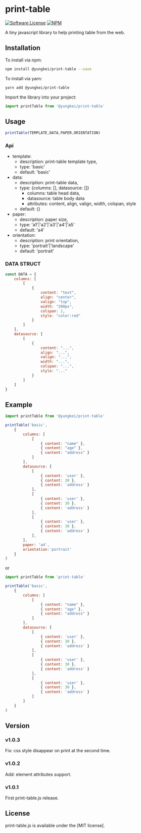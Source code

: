 # print-table
[![Software License](https://img.shields.io/npm/l/@yungkei/print-table)](LICENSE)
[![NPM](https://img.shields.io/npm/v/@yungkei/print-table)](https://www.npmjs.com/package/@yungkei/print-table)

A tiny javascript library to help printing table from the web.

## Installation

To install via npm:

```bash
npm install @yungkei/print-table --save
```

To install via yarn:

```bash
yarn add @yungkei/print-table
```

Import the library into your project:

```js
import printTable from '@yungkei/print-table'
```

## Usage


```js
printTable(TEMPLATE,DATA,PAPER,ORIENTATION)
```
### Api

- template: 
  - description: print-table template type, 
  - type: 'basic'
  - default: 'basic'
- data: 
  - description: print-table data, 
  - type: {columns: [], datasource: []}
    - columns: table head data, 
    - datasource: table body data
    - attributes: content, align, valign, width, colspan, style
  - default: {}
- paper: 
  - description: paper size, 
  - type: 'a1'|'a2'|'a3'|'a4'|'a5'
  - default: 'a4'
- orientation: 
  - description: print orientation, 
  - type: 'portrait'|'landscape'
  - default: 'portrait'

### DATA STRUCT
```javascript
const DATA = {
    columns: [
        [
            { 
                content: "text",
                align: "center",
                valign: "top",
                width: "200px",
                colspan: 2,
                style: "color:red"
            }
        ]
    ],
    datasource: [
        [
            { 
                content: "...",
                align: "...",
                valign: "...",
                width: "...",
                colspan: "...",
                style: "..."
            }
        ]
    ]
}

```

## Example

```js
import printTable from '@yungkei/print-table'

printTable('basic',
    {
        columns: [
            [
                { content: "name" },
                { content: "age" },
                { content: "address" }
            ]
        ],
        datasource: [
            [
                { content: 'user' },
                { content: 30 },
                { content: 'address' }
            ],
            [
                { content: 'user' },
                { content: 30 },
                { content: 'address' }
            ],
            [
                { content: 'user' },
                { content: 30 },
                { content: 'address' }
            ],
        ],
        paper: 'a4',
        orientation:'portrait'
    }
)
```
or
```js
import printTable from 'print-table'

printTable('basic',
    {
        columns: [
            [
                { content: "name" },
                { content: "age" },
                { content: "address" }
            ]
        ],
        datasource: [
            [
                { content: 'user' },
                { content: 30 },
                { content: 'address' }
            ],
            [
                { content: 'user' },
                { content: 30 },
                { content: 'address' }
            ],
            [
                { content: 'user' },
                { content: 30 },
                { content: 'address' }
            ]
        ]
    }
)
```

## Version
### v1.0.3
Fix: css style disappear on print at the second time.

### v1.0.2
Add: element attributes support.

### v1.0.1
First print-table.js release.

## License

print-table.js is available under the [MIT license].
